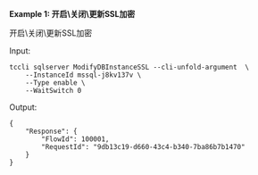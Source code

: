 **Example 1: 开启\关闭\更新SSL加密**

开启\关闭\更新SSL加密

Input: 

```
tccli sqlserver ModifyDBInstanceSSL --cli-unfold-argument  \
    --InstanceId mssql-j8kv137v \
    --Type enable \
    --WaitSwitch 0
```

Output: 
```
{
    "Response": {
        "FlowId": 100001,
        "RequestId": "9db13c19-d660-43c4-b340-7ba86b7b1470"
    }
}
```

